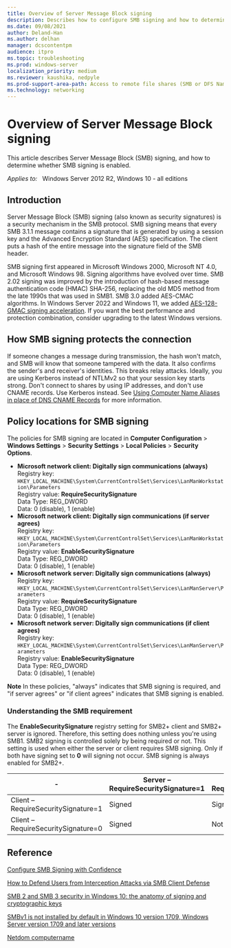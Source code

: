 ```yaml
---
title: Overview of Server Message Block signing
description: Describes how to configure SMB signing and how to determine whether SMB signing is enabled.
ms.date: 09/08/2021
author: Deland-Han
ms.author: delhan 
manager: dcscontentpm
audience: itpro
ms.topic: troubleshooting
ms.prod: windows-server
localization_priority: medium
ms.reviewer: kaushika, nedpyle
ms.prod-support-area-path: Access to remote file shares (SMB or DFS Namespace)
ms.technology: networking
---
```

# Overview of Server Message Block signing

This article describes Server Message Block (SMB) signing, and how to determine whether SMB signing is enabled.

_Applies to:_ &nbsp; Windows Server 2012 R2, Windows 10 - all editions  

## Introduction

Server Message Block (SMB) signing (also known as security signatures) is a security mechanism in the SMB protocol. SMB signing means that every SMB 3.1.1 message contains a signature that is generated by using a session key and the Advanced Encryption Standard (AES) specification. The client puts a hash of the entire message into the signature field of the SMB header.

SMB signing first appeared in Microsoft Windows 2000, Microsoft NT 4.0, and Microsoft Windows 98. Signing algorithms have evolved over time. SMB 2.02 signing was improved by the introduction of hash-based message authentication code (HMAC) SHA-256, replacing the old MD5 method from the late 1990s that was used in SMB1. SMB 3.0 added AES-CMAC algorithms. In Windows Server 2022 and Windows 11, we added [AES-128-GMAC signing acceleration](/windows-server/storage/file-server/smb-security#new-signing-algorithm). If you want the best performance and protection combination, consider upgrading to the latest Windows versions.

## How SMB signing protects the connection

If someone changes a message during transmission, the hash won't match, and SMB will know that someone tampered with the data. It also confirms the sender's and receiver's identities. This breaks relay attacks. Ideally, you are using Kerberos instead of NTLMv2 so that your session key starts strong. Don't connect to shares by using IP addresses, and don't use CNAME records. Use Kerberos instead. See [Using Computer Name Aliases in place of DNS CNAME Records](https://techcommunity.microsoft.com/t5/core-infrastructure-and-security/using-computer-name-aliases-in-place-of-dns-cname-records/ba-p/259064) for more information.

## Policy locations for SMB signing

The policies for SMB signing are located in **Computer Configuration** > **Windows Settings** > **Security Settings** > **Local Policies** > **Security Options**.

- **Microsoft network client: Digitally sign communications (always)**  
  Registry key: `HKEY_LOCAL_MACHINE\System\CurrentControlSet\Services\LanManWorkstation\Parameters`  
  Registry value: **RequireSecuritySignature**  
  Data Type: REG_DWORD  
  Data: 0 (disable), 1 (enable)
- **Microsoft network client: Digitally sign communications (if server agrees)**  
  Registry key: `HKEY_LOCAL_MACHINE\System\CurrentControlSet\Services\LanManWorkstation\Parameters`  
  Registry value: **EnableSecuritySignature**  
  Data Type: REG_DWORD  
  Data: 0 (disable), 1 (enable)
- **Microsoft network server: Digitally sign communications (always)**  
  Registry key: `HKEY_LOCAL_MACHINE\System\CurrentControlSet\Services\LanManServer\Parameters`  
  Registry value: **RequireSecuritySignature**  
  Data Type: REG_DWORD  
  Data: 0 (disable), 1 (enable)
- **Microsoft network server: Digitally sign communications (if client agrees)**  
  Registry key: `HKEY_LOCAL_MACHINE\System\CurrentControlSet\Services\LanManServer\Parameters`  
  Registry value: **EnableSecuritySignature**  
  Data Type: REG_DWORD  
  Data: 0 (disable), 1 (enable)

**Note** In these policies, "always" indicates that SMB signing is required, and "if server agrees" or "if client agrees" indicates that SMB signing is enabled.

### Understanding the SMB requirement

The **EnableSecuritySignature** registry setting for SMB2+ client and SMB2+ server is ignored. Therefore, this setting does nothing unless you're using SMB1. SMB2 signing is controlled solely by being required or not. This setting is used when either the server or client requires SMB signing. Only if both have signing set to **0** will signing not occur. SMB signing is always enabled for SMB2+.

|-|Server – RequireSecuritySignature=1|Server – RequireSecuritySignature=0|
|---|---|---|
|Client – RequireSecuritySignature=1|Signed|Signed|
|Client – RequireSecuritySignature=0|Signed|Not signed|

## Reference

[Configure SMB Signing with Confidence](https://techcommunity.microsoft.com/t5/storage-at-microsoft/configure-smb-signing-with-confidence/ba-p/2418102)

[How to Defend Users from Interception Attacks via SMB Client Defense](https://techcommunity.microsoft.com/t5/itops-talk-blog/how-to-defend-users-from-interception-attacks-via-smb-client/ba-p/1494995)

[SMB 2 and SMB 3 security in Windows 10: the anatomy of signing and cryptographic keys](/archive/blogs/openspecification/smb-2-and-smb-3-security-in-windows-10-the-anatomy-of-signing-and-cryptographic-keys)

[SMBv1 is not installed by default in Windows 10 version 1709, Windows Server version 1709 and later versions](/windows-server/storage/file-server/troubleshoot/smbv1-not-installed-by-default-in-windows)

[Netdom computername](/previous-versions/windows/it-pro/windows-server-2012-r2-and-2012/cc835082(v=ws.11))
